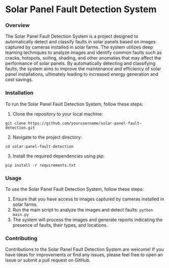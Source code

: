 # Solar Panel Fault Detection System
### Overview
The Solar Panel Fault Detection System is a project designed to automatically detect and classify faults in solar panels based on images captured by cameras installed in solar farms. The system utilizes deep learning techniques to analyze images and identify common faults such as cracks, hotspots, soiling, shading, and other anomalies that may affect the performance of solar panels. By automatically detecting and classifying faults, the system aims to improve the maintenance and efficiency of solar panel installations, ultimately leading to increased energy generation and cost savings.

### Installation
To run the Solar Panel Fault Detection System, follow these steps:

1. Clone the repository to your local machine:
   
`git clone https://github.com/yourusername/solar-panel-fault-detection.git`

2. Navigate to the project directory:
   
`cd solar-panel-fault-detection`

3. Install the required dependencies using pip:
   
`pip install -r requirements.txt`

### Usage
To use the Solar Panel Fault Detection System, follow these steps:

1. Ensure that you have access to images captured by cameras installed in solar farms.
2. Run the main script to analyze the images and detect faults:
`python main.py`
3. The system will process the images and generate reports indicating the presence of faults, their types, and locations.


### Contributing
Contributions to the Solar Panel Fault Detection System are welcome! If you have ideas for improvements or find any issues, please feel free to open an issue or submit a pull request on GitHub.

